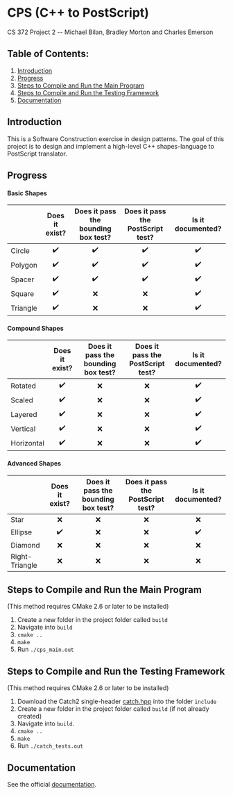 # CPS (C++ to PostScript)
CS 372 Project 2 -- Michael Bilan, Bradley Morton and Charles Emerson


## Table of Contents:

1. [Introduction](#introduction)
2. [Progress](#progress)
3. [Steps to Compile and Run the Main Program](#steps-to-compile-and-run-the-main-program)
4. [Steps to Compile and Run the Testing Framework](#steps-to-compile-and-run-the-testing-framework)
5. [Documentation](#documentation)


## Introduction
This is a Software Construction exercise in design patterns. The goal of this project is to design and implement a high-level C++ shapes-language to PostScript translator.


## Progress

#### Basic Shapes
|            | Does it exist?     | Does it pass the bounding box test? | Does it pass the PostScript test? | Is it documented?  |
| :---       | :---:              | :---:                               | :---:                             | :---:              |
| Circle     | :heavy_check_mark: | :heavy_check_mark:                  | :heavy_check_mark:                | :heavy_check_mark: |
| Polygon    | :heavy_check_mark: | :heavy_check_mark:                  | :heavy_check_mark:                | :heavy_check_mark: |
| Spacer     | :heavy_check_mark: | :heavy_check_mark:                  | :heavy_check_mark:                | :heavy_check_mark: |
| Square     | :heavy_check_mark: | :x:                                 | :x:                               | :heavy_check_mark: |
| Triangle   | :heavy_check_mark: | :x:                                 | :x:                               | :heavy_check_mark: |

#### Compound Shapes
|            | Does it exist?     | Does it pass the bounding box test? | Does it pass the PostScript test? | Is it documented?  |
| :---       | :---:              | :---:                               | :---:                             | :---:              |
| Rotated    | :heavy_check_mark: | :x:                                 | :x:                               | :heavy_check_mark: |
| Scaled     | :heavy_check_mark: | :x:                                 | :x:                               | :heavy_check_mark: |
| Layered    | :heavy_check_mark: | :x:                                 | :x:                               | :heavy_check_mark: |
| Vertical   | :heavy_check_mark: | :x:                                 | :x:                               | :heavy_check_mark: |
| Horizontal | :heavy_check_mark: | :x:                                 | :x:                               | :heavy_check_mark: |

#### Advanced Shapes
|                | Does it exist? | Does it pass the bounding box test? | Does it pass the PostScript test? | Is it documented? |
| :---           | :---:            | :---:                               | :---:                               | :---:             |
| Star           | :x:              | :x:                                 | :x:                                 | :x:               |
| Ellipse        |:heavy_check_mark:| :x:                                 | :x:                                 |:heavy_check_mark: |
| Diamond        | :x:              | :x:                                 | :x:                                 | :x:               |
| Right-Triangle | :x:              | :x:                                 | :x:                                 | :x:               |


## Steps to Compile and Run the Main Program
(This method requires CMake 2.6 or later to be installed)

1. Create a new folder in the project folder called `build`
2. Navigate into `build`
3. `cmake ..`
4. `make`
5. Run `./cps_main.out`


## Steps to Compile and Run the Testing Framework
(This method requires CMake 2.6 or later to be installed)

1. Download the Catch2 single-header [catch.hpp](https://github.com/catchorg/Catch2/releases/download/v2.6.1/catch.hpp) into the folder `include`
2. Create a new folder in the project folder called `build` (if not already created)
3. Navigate into `build`.
4. `cmake ..`
5. `make`
6. Run `./catch_tests.out`


## Documentation
See the official [documentation](reference/DOCUMENTATION.md).
